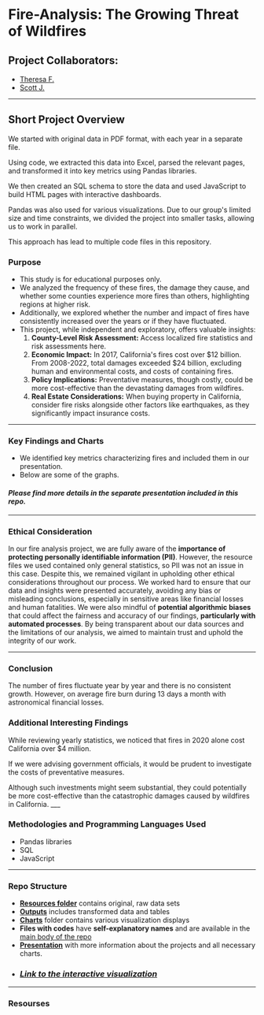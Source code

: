 # Fire-Analysis: The Growing Threat of Wildfires

## Project Collaborators:

* [Theresa F.](https://github.com/TheresaFregoso)
* [Scott J.](https://github.com/UtahPando)
___

## Short Project Overview 

<p> We started with original data in PDF format, with each year in a separate file. 
<p> Using code, we extracted this data into Excel, parsed the relevant pages, and transformed it into key metrics using Pandas libraries. 
<p> We then created an SQL schema to store the data and used JavaScript to build HTML pages with interactive dashboards. 
<p> Pandas was also used for various visualizations. Due to our group's limited size and time constraints, we divided the project into smaller tasks, allowing us to work in parallel. 
<p> This approach has lead to multiple code files in this repository.

### Purpose
* This study is for educational purposes only. 
* We analyzed the frequency of these fires, the damage they cause, and whether some counties experience more fires than others, highlighting regions at higher risk.
* Additionally, we explored whether the number and impact of fires have consistently increased over the years or if they have fluctuated.
* This project, while independent and exploratory, offers valuable insights:
    1. **County-Level Risk Assessment:** Access localized fire statistics and risk assessments here.
    2. **Economic Impact:** In 2017, California's fires cost over $12 billion. From 2008-2022, total damages exceeded $24 billion, excluding human and environmental costs, and costs of containing fires.
    3. **Policy Implications:** Preventative measures, though costly, could be more cost-effective than the devastating damages from wildfires.
    4. **Real Estate Considerations:** When buying property in California, consider fire risks alongside other factors like earthquakes, as they significantly impact insurance costs.
___

### Key Findings and Charts
* We identified key metrics characterizing fires and included them in our presentation.
* Below are some of the graphs.

#### *Please find more details in the separate presentation included in this repo.*

___

### Ethical Consideration 
In our fire analysis project, we are fully aware of the **importance of protecting personally identifiable information (PII)**. However, the resource files we used contained only general statistics, so PII was not an issue in this case. Despite this, we remained vigilant in upholding other ethical considerations throughout our process. We worked hard to ensure that our data and insights were presented accurately, avoiding any bias or misleading conclusions, especially in sensitive areas like financial losses and human fatalities. We were also mindful of **potential algorithmic biases** that could affect the fairness and accuracy of our findings, **particularly with automated processes**. By being transparent about our data sources and the limitations of our analysis, we aimed to maintain trust and uphold the integrity of our work.
___

### Conclusion
The number of fires fluctuate year by year and there is no consistent growth.
However, on average fire burn during 13 days a month with astronomical financial losses.

### Additional Interesting Findings
While reviewing yearly statistics, we noticed that fires in 2020 alone cost California over $4 million.  
<p> If we were advising government officials, it would be prudent to investigate the costs of preventative measures. 
<p>Although such investments might seem substantial, they could potentially be more cost-effective than the catastrophic damages caused by wildfires in California.
___

### Methodologies and Programming Languages Used
* Pandas libraries
* SQL 
* JavaScript

___

### Repo Structure
* **[Resources folder](https://github.com/LegallyNotBlonde/Fire-Analysis/tree/main/Resources)** contains original, raw data sets
* **[Outputs](https://github.com/LegallyNotBlonde/Fire-Analysis/tree/main/Outputs)** includes transformed data and tables
* **[Charts](https://github.com/LegallyNotBlonde/Fire-Analysis/tree/main/Charts)** folder contains various visualization displays
* **Files with codes** have **self-explanatory names** and are available in the [main body of the repo](https://github.com/LegallyNotBlonde/Fire-Analysis)
* **[Presentation](https://docs.google.com/presentation/d/18218T6EQrjeQu0vUXJoN1WikxMXPLT6Y-v4c-PHHHL0/edit#slide=id.p)** with more information about the projects and all necessary charts.
* ### *[Link to the interactive visualization](http://127.0.0.1:5500/index.html)*

___

### Resourses

